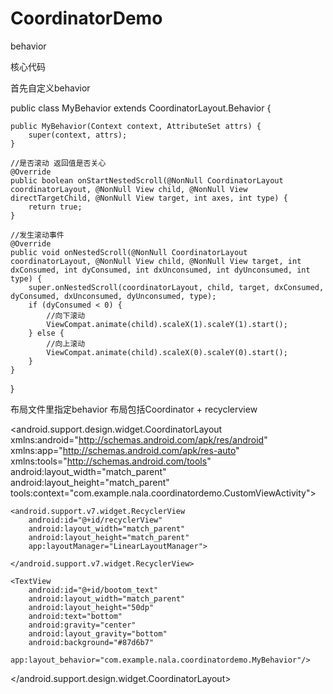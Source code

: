 # CoordinatorDemo
behavior

核心代码

首先自定义behavior


public class MyBehavior extends CoordinatorLayout.Behavior {

    public MyBehavior(Context context, AttributeSet attrs) {
        super(context, attrs);
    }

    //是否滚动 返回值是否关心
    @Override
    public boolean onStartNestedScroll(@NonNull CoordinatorLayout coordinatorLayout, @NonNull View child, @NonNull View directTargetChild, @NonNull View target, int axes, int type) {
        return true;
    }

    //发生滚动事件
    @Override
    public void onNestedScroll(@NonNull CoordinatorLayout coordinatorLayout, @NonNull View child, @NonNull View target, int dxConsumed, int dyConsumed, int dxUnconsumed, int dyUnconsumed, int type) {
        super.onNestedScroll(coordinatorLayout, child, target, dxConsumed, dyConsumed, dxUnconsumed, dyUnconsumed, type);
        if (dyConsumed < 0) {
            //向下滚动
            ViewCompat.animate(child).scaleX(1).scaleY(1).start();
        } else {
            //向上滚动
            ViewCompat.animate(child).scaleX(0).scaleY(0).start();
        }
    }
}


布局文件里指定behavior
布局包括Coordinator + recyclerview


<android.support.design.widget.CoordinatorLayout
    xmlns:android="http://schemas.android.com/apk/res/android"
    xmlns:app="http://schemas.android.com/apk/res-auto"
    xmlns:tools="http://schemas.android.com/tools"
    android:layout_width="match_parent"
    android:layout_height="match_parent"
    tools:context="com.example.nala.coordinatordemo.CustomViewActivity">
    
    
    <android.support.v7.widget.RecyclerView
        android:id="@+id/recyclerView"
        android:layout_width="match_parent"
        android:layout_height="match_parent"
        app:layoutManager="LinearLayoutManager">

    </android.support.v7.widget.RecyclerView>

    <TextView
        android:id="@+id/bootom_text"
        android:layout_width="match_parent"
        android:layout_height="50dp"
        android:text="bottom"
        android:gravity="center"
        android:layout_gravity="bottom"
        android:background="#87d6b7"
        app:layout_behavior="com.example.nala.coordinatordemo.MyBehavior"/>

</android.support.design.widget.CoordinatorLayout>
